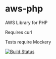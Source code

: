 aws-php
=======

AWS Library for PHP

Requires curl

Tests require Mockery

[![Build Status](https://secure.travis-ci.org/protecinnovations/aws-php.png?branch=master)](http://travis-ci.org/protecinnovations/aws-php)
